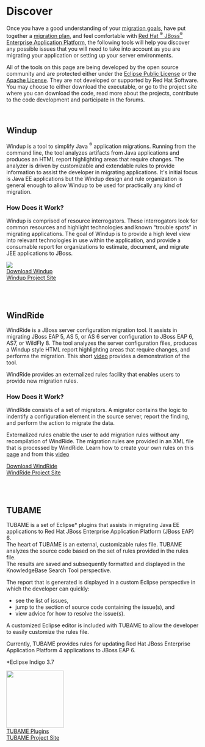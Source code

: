Discover
========

Once you have a good understanding of your [migration goals](#{site.base_url}/migration-drivers), have put together a [migration plan](#{site.base_url}/migration-planning), and feel comfortable with [Red Hat
<sup>&reg;</sup> JBoss<sup>&reg;</sup> Enterprise  Application Platform](#{site.base_url}/learn), the following tools will help you discover any possible issues that you will need to take into account as you are migrating your application or setting up your server environments.

All of the tools on this page are being developed by the open source community and are protected either under the <a href="http://www.eclipse.org/org/documents/epl-v10.html" target="_blank">Eclipse Public License</a> or the <a href="http://www.apache.org/licenses" target="_blank">Apache License</a>. They are not developed  or supported by Red Hat Software.  You may choose to either download the executable, or go to the project site where you can download the code, read more about the projects, contribute to the code development and participate in the forums.

<br/>

Windup
------

Windup is a tool to simplify Java <sup>&reg;</sup> application migrations. Running from the command line, the tool analyzes artifacts from Java applications and produces an HTML report highlighting areas that require changes. The analyzer is driven by customizable and extendable rules to provide information to assist the developer in migrating applications. It's initial focus is Java EE applications but the Windup design and rule organization is general enough to allow Windup to be used for practically any kind of migration.  

### How Does it Work? ###

Windup is comprised of resource interrogators. These interrogators look for common resources and highlight technologies and known “trouble spots” in migrating applications. The goal of Windup is to provide a high level view into relevant technologies in use within the application, and provide a consumable report for organizations to estimate, document, and migrate JEE applications to JBoss.



<div class="row product-links">
  <div class="span4 pagination-centered">
    <img src="http://static.jboss.org/images/windup/windup-logo.png" />
  </div>
  <div class="span4 pagination-centered">
    <a href="http://windup.jboss.org/download.html" class="btn btn-discover">Download Windup</a>
  </div>
  <div class="span4 pagination-centered">
    <a href="http://windup.jboss.org/" class="btn btn-discover">Windup Project Site</a>
  </div>
</div>


<br/><br/>

WindRide
-------------------------------------------------

WindRide is a JBoss server configuration migration tool.  It assists in migrating JBoss EAP 5, AS 5, or AS 6 server configuration to JBoss EAP 6, AS7, or WildFly 8.  The tool analyzes the server configuration files, produces a Windup style HTML report highlighting areas that require changes, and performs the migration.  This short <a href="https://www.youtube.com/watch?v=xEWaXgpLJ4k" >video</a> provides a demonstration of the tool.

WindRide provides an externalized rules facility that enables users to provide new migration rules.

### How Does it Work? ###

WindRide consists of a set of migrators.  A migrator contains the logic to indentify a configuration element in the source server, report the finding, and perform the action to migrate the data.

Externalized rules enable the user to add migration rules without any recompilation of WindRide.  The migration rules are provided in an XML file that is processed by WindRide.  Learn how to create your own rules on this <a href="https://github.com/OndraZizka/jboss-migration/wiki/Migrator-Definition-Rules" >page</a> and from this <a href="http://www.youtube.com/watch?v=2j0Ap-VsmW4" >video</a>

<div class="row">
  <div class="span4 pagination-centered">
    <img src="" />
  </div>
  <div class="span4 pagination-centered">
    <a href="https://repository.jboss.org/nexus/content/repositories/releases/org/jboss/migr/as/WindRide/1.0.0/WindRide-1.0.0.jar" class="btn btn-discover">Download WindRide</a>
  </div>
  <div class="span4 pagination-centered">
    <a href="http://github.com/OndraZizka/jboss-migration" class="btn btn-discover"> WindRide Project Site</a>
  </div>
</div>


<br/><br/>

TUBAME 
------
TUBAME is a set of Eclipse* plugins that assists in migrating Java EE applications to Red Hat JBoss Enterprise Application Platform (JBoss EAP) 6.   
The heart of TUBAME is an  external, customizable rules file.  TUBAME analyzes the source code based on the set of rules provided in the rules file.  
The  results are saved and subsequently formatted and displayed in the KnowledgeBase Search Tool perspective.


The report that is generated is displayed in a custom Eclipse perspective in which the developer can quickly:

* see the list of issues,
* jump to the section of source code containing the issue(s), and
* view advice for how to resolve the issue(s).

A customized Eclipse editor is included with TUBAME to allow the developer to easily customize the rules file.

Currently, TUBAME provides rules for updating Red Hat JBoss Enterprise Application Platform 4 applications to JBoss EAP 6.

*Eclipse Indigo 3.7

<div class="row">
  <div class="span4 pagination-centered">
    <img src="#{site.base_url}/images/TUBAME.png" height="150" width="150"/>
  </div>
  <div class="span4 pagination-centered">
    <a href="https://github.com/TUBAME/migration-tool/releases" class="btn btn-discover">TUBAME Plugins</a>
  </div>
  <div class="span4 pagination-centered">
    <a href="https://github.com/TUBAME/migration-tool" class="btn btn-discover"> TUBAME Project Site</a>
  </div>
</div>

